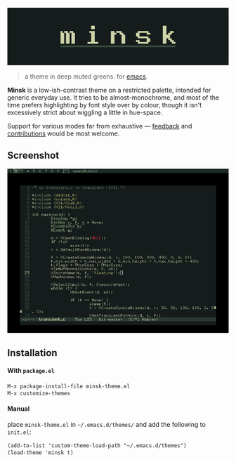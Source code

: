 ![minsk](https://github.com/jlpaca/minsk-theme/blob/master/img/banner.png?raw=true)

> a theme in deep muted greens. for [emacs](https://www.gnu.org/software/emacs/).

**Minsk** is a low-ish-contrast theme on a restricted palette,
intended for generic everyday use.  It tries to be almost-monochrome,
and most of the time prefers highlighting by font style over by
colour, though it isn't excessively strict about wiggling a little in
hue-space.

Support for various modes far from exhaustive —
[feedback](https://github.com/jlpaca/minsk-theme/issues/new) and
[contributions](https://github.com/jlpaca/minsk-theme/compare) would
be most welcome.


## Screenshot

![screenshot](https://github.com/jlpaca/minsk-theme/blob/master/img/screenshot.png?raw=true)

## Installation

#### With `package.el`
```
M-x package-install-file minsk-theme.el
M-x customize-themes
```

#### Manual
place `minsk-theme.el` in `~/.emacs.d/themes/` and add the following to `init.el`:

```
(add-to-list 'custom-theme-load-path "~/.emacs.d/themes")
(load-theme 'minsk t)
```
